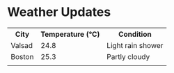 # Weather Updates

<!-- WEATHER-UPDATE-START -->
<table><tr><th>City</th><th>Temperature (°C)</th><th>Condition</th></tr><tr><td>Valsad</td><td>24.8</td><td>Light rain shower</td></tr><tr><td>Boston</td><td>25.3</td><td>Partly cloudy</td></tr><tr><td></td><td></td><td></td></tr></table>
<!-- WEATHER-UPDATE-END -->
